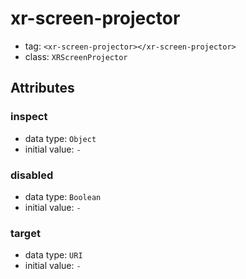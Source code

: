 
# xr-screen-projector

- tag: `<xr-screen-projector></xr-screen-projector>`
- class: `XRScreenProjector`

## Attributes


### inspect

- data type: `Object`
- initial value: `-`

  

### disabled

- data type: `Boolean`
- initial value: `-`

  

### target

- data type: `URI`
- initial value: `-`

  
